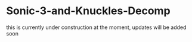 # Sonic-3-and-Knuckles-Decomp
this is currently under construction at the moment, updates will be added soon
